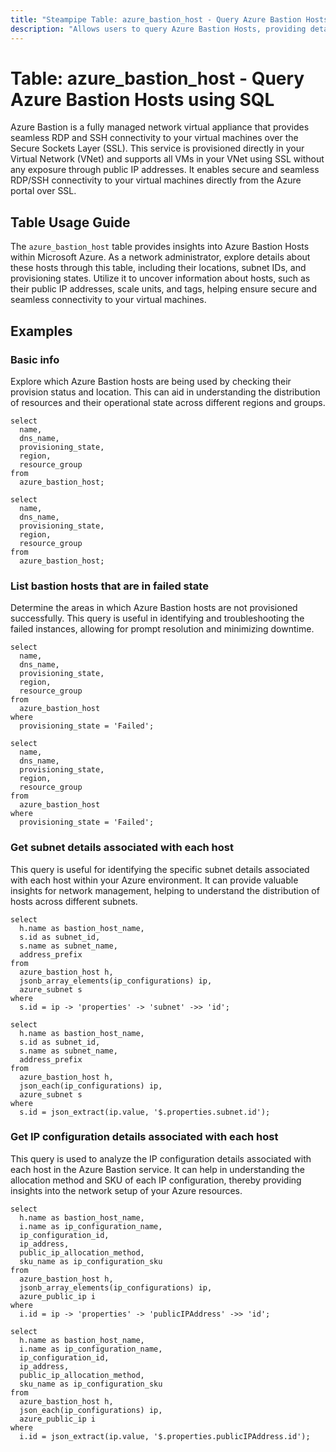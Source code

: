 ```yaml
---
title: "Steampipe Table: azure_bastion_host - Query Azure Bastion Hosts using SQL"
description: "Allows users to query Azure Bastion Hosts, providing detailed information about the secure, fully managed network virtual appliance that provides seamless RDP and SSH connectivity to your virtual machines over the Secure Sockets Layer (SSL)."
---
```


# Table: azure_bastion_host - Query Azure Bastion Hosts using SQL

Azure Bastion is a fully managed network virtual appliance that provides seamless RDP and SSH connectivity to your virtual machines over the Secure Sockets Layer (SSL). This service is provisioned directly in your Virtual Network (VNet) and supports all VMs in your VNet using SSL without any exposure through public IP addresses. It enables secure and seamless RDP/SSH connectivity to your virtual machines directly from the Azure portal over SSL.

## Table Usage Guide

The `azure_bastion_host` table provides insights into Azure Bastion Hosts within Microsoft Azure. As a network administrator, explore details about these hosts through this table, including their locations, subnet IDs, and provisioning states. Utilize it to uncover information about hosts, such as their public IP addresses, scale units, and tags, helping ensure secure and seamless connectivity to your virtual machines.

## Examples

### Basic info
Explore which Azure Bastion hosts are being used by checking their provision status and location. This can aid in understanding the distribution of resources and their operational state across different regions and groups.

```sql+postgres
select
  name,
  dns_name,
  provisioning_state,
  region,
  resource_group
from
  azure_bastion_host;
```

```sql+sqlite
select
  name,
  dns_name,
  provisioning_state,
  region,
  resource_group
from
  azure_bastion_host;
```

### List bastion hosts that are in failed state
Determine the areas in which Azure Bastion hosts are not provisioned successfully. This query is useful in identifying and troubleshooting the failed instances, allowing for prompt resolution and minimizing downtime.

```sql+postgres
select
  name,
  dns_name,
  provisioning_state,
  region,
  resource_group
from
  azure_bastion_host
where
  provisioning_state = 'Failed';
```

```sql+sqlite
select
  name,
  dns_name,
  provisioning_state,
  region,
  resource_group
from
  azure_bastion_host
where
  provisioning_state = 'Failed';
```

### Get subnet details associated with each host
This query is useful for identifying the specific subnet details associated with each host within your Azure environment. It can provide valuable insights for network management, helping to understand the distribution of hosts across different subnets.

```sql+postgres
select
  h.name as bastion_host_name,
  s.id as subnet_id,
  s.name as subnet_name,
  address_prefix
from
  azure_bastion_host h,
  jsonb_array_elements(ip_configurations) ip,
  azure_subnet s
where
  s.id = ip -> 'properties' -> 'subnet' ->> 'id';
```

```sql+sqlite
select
  h.name as bastion_host_name,
  s.id as subnet_id,
  s.name as subnet_name,
  address_prefix
from
  azure_bastion_host h,
  json_each(ip_configurations) ip,
  azure_subnet s
where
  s.id = json_extract(ip.value, '$.properties.subnet.id');
```

### Get IP configuration details associated with each host
This query is used to analyze the IP configuration details associated with each host in the Azure Bastion service. It can help in understanding the allocation method and SKU of each IP configuration, thereby providing insights into the network setup of your Azure resources.

```sql+postgres
select
  h.name as bastion_host_name,
  i.name as ip_configuration_name,
  ip_configuration_id,
  ip_address,
  public_ip_allocation_method,
  sku_name as ip_configuration_sku
from
  azure_bastion_host h,
  jsonb_array_elements(ip_configurations) ip,
  azure_public_ip i
where
  i.id = ip -> 'properties' -> 'publicIPAddress' ->> 'id';
```

```sql+sqlite
select
  h.name as bastion_host_name,
  i.name as ip_configuration_name,
  ip_configuration_id,
  ip_address,
  public_ip_allocation_method,
  sku_name as ip_configuration_sku
from
  azure_bastion_host h,
  json_each(ip_configurations) ip,
  azure_public_ip i
where
  i.id = json_extract(ip.value, '$.properties.publicIPAddress.id');
```